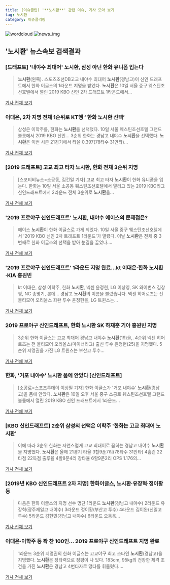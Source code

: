 ```yaml
---
title: (이슈클립) '**노시환**' 관련 이슈, 기사 모아 보기
tag: 노시환
category: 이슈클리핑
---
```

![wordcloud](https://s3.ap-northeast-2.amazonaws.com/lyrics101-wordcloud/2018-09-10-1536563454.png)
![news_img](https://user-images.githubusercontent.com/42597476/44507050-1206f400-a6e4-11e8-8d98-7ffbfebb353f.png)
## **'**노시환**'** 뉴스속보 검색결과
### [드래프트] '내야수 최대어' **노시환**, 삼성 아닌 한화 유니폼 입는다

>**노시환**(왼쪽). 스포츠조선DB고교 내야수 최대어 **노시환**(경남고)이 신인 드래프트에서 한화 이글스의 1라운드 지명을 받았다. **노시환**은 10일 서울 중구 웨스틴조선호텔에서 열린 2019 KBO 신인 2차 드래프트 1라운드에서...

<a href="http://sports.chosun.com/news/ntype.htm?id=201809100100080990006317&servicedate=20180910" target="_blank">기사 전체 보기</a>

### 이대은, 2차 지명 전체 1순위로 KT행 ‘ 한화 **노시환** 선택’

>삼성은 이학주를, 한화는 **노시환**을 선택했다. 10일 서울 웨스틴조선호텔 그랜드볼룸에서 2019 KBO 신인... 3순위 한화는 경남고 내야수 **노시환**을 선택했다. **노시환**은 이번 시즌 21경기에서 타율 0.397(78타수 31안타)...

<a href="http://news.mtn.co.kr/newscenter/news_viewer.mtn?gidx=2018091016041898245" target="_blank">기사 전체 보기</a>

### [2019 드래프트] 고교 최고 타자 **노시환**, 한화 전체 3순위 지명

>[스포티비뉴스=소공동, 김건일 기자] 고교 최고 타자 **노시환**이 한화 유니폼을 입는다. 한화는 10일 서울 소공동 웨스틴조선호텔에서 열리고 있는 2019 KBO리그 신인드래프트에서 2라운드 전체 3순위로 **노시환**을...

<a href="http://www.spotvnews.co.kr/?mod=news&act=articleView&idxno=235836" target="_blank">기사 전체 보기</a>

### '2019 프로야구 신인드래프트' **노시환**, 내야수 에이스의 문제점은?

>에이스 **노시환**이 한화 이글스로 가게 되었다. 10일 서울 중구 웨스틴조선호텔에서 '2019 KBO 신인 2차 트래프트 1라운드'가 열렸다. 이날 **노시환**은 전체 중 3번째로 한화 이글스의 선택을 받아 눈길을 끌었다....

<a href="http://www.rpm9.com/news/article.html?id=20180910090066" target="_blank">기사 전체 보기</a>

### '2019 프로야구 신인드래프트' 1라운드 지명 완료…kt 이대은·한화 **노시환**·KIA 홍원빈

>kt 이대은, 삼성 이학주, 한화 **노시환**, 넥센 윤정현, LG 이상영, SK 와이번스 김창평, NC 송명기, 롯데... 경남고 **노시환**의 이름을 불렀습니다. 넥센 히어로즈는 전 볼티모어 오리울스 좌완 투수 윤정현을, LG 트윈스는...

<a href="http://mbn.mk.co.kr/pages/news/newsView.php?category=mbn00011&news_seq_no=3631786" target="_blank">기사 전체 보기</a>

### 2019 프로야구 신인드래프트, 한화 **노시환** SK 하재훈 기아 홍원빈 지명

>3순위 한화 이글스는 고교 최대어 경남고 내야수 **노시환**(19)을,. 4순위 넥센 히어로즈는 전 볼티모어 오리올스(마이너리그) 출신 투수 윤정현(25)을 지명했다.   5순위 지명권을 가진 LG 트윈스는 부산고 투수...

<a href="http://www.seoulwire.com/news/articleView.html?idxno=25902" target="_blank">기사 전체 보기</a>

### 한화, '거포 내야수' **노시환** 품에 안았다 [신인드래프트]

>[소공로=스포츠투데이 이상필 기자] 한화 이글스가 '거포 내야수' **노시환**(경남고)을 품에 안았다. **노시환**은 10일 오후 서울 중구 소공로 웨스틴조선호텔 그랜드볼룸에서 열린 2019 KBO 신인 드래프트에서 1라운드...

<a href="http://stoo.asiae.co.kr/news/naver_view.htm?idxno=2018091014250614516" target="_blank">기사 전체 보기</a>

### [KBO 신인드래프트] 2순위 삼성의 선택은 이학주 '한화는 고교 최대어 **노시환**'

>이에 따라 3순위 한화는 자연스럽게 고교 최대어로 꼽히는 경남고 내야수 **노시환**을 지명했다. **노시환**은 올해 21경기 타율 3할9푼7리(78타수 31안타) 4홈런 22타점 22득점 출루율 4할8푼4리 장타율 6할9푼2리 OPS 1.176의...

<a href="http://sports.hankooki.com/lpage/baseball/201809/sp2018091014161057360.htm" target="_blank">기사 전체 보기</a>

### [2019년 KBO 신인드래프트 2차 지명] 한화이글스, **노시환**·유장혁·정이황 등

>다음은 한화 이글스의 지명 선수 명단 1라운드 **노시환**(경남고 내야수) 2라운드 유장혁(광주제일고 내야수) 3라운드 정이황(부산고 투수) 4라운드 김이완(신일고 투수) 5라운드 김현민(경남고 내야수) 6라운드 오동욱...

<a href="http://www.newsworks.co.kr/news/articleView.html?idxno=214207" target="_blank">기사 전체 보기</a>

### 이대은·이학주 등 꽉 찬 100인… 2019 프로야구 신인드래프트 지명 완료

>1라운드 3순위 지명권의 한화 이글스는 고교야구 최고 스타인 **노시환**(경남고)을 지명했다. **노시환**은 장타력으로 정평이 나 있다. 183cm, 95kg의 건장한 체격 조건을 가진 **노시환**은 경남고 4번타자로 맹타를 휘둘렀다....

<a href="http://www.kukinews.com/news/article.html?no=584265" target="_blank">기사 전체 보기</a>


